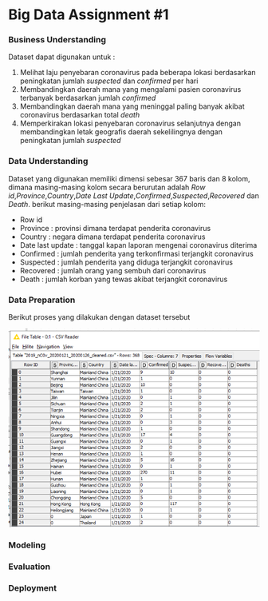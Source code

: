 # Big Data Assignment #1

### Business Understanding

Dataset dapat digunakan untuk :
1. Melihat laju penyebaran coronavirus pada beberapa lokasi berdasarkan peningkatan jumlah _suspected_ dan _confirmed_ per hari
2. Membandingkan daerah mana yang mengalami pasien coronavirus terbanyak berdasarkan jumlah _confirmed_
3. Membandingkan daerah mana yang meninggal paling banyak akibat coronavirus berdasarkan total _death_
4. Memperkirakan lokasi penyebaran coronavirus selanjutnya dengan membandingkan letak geografis daerah sekelilingnya dengan peningkatan jumlah _suspected_

### Data Understanding

Dataset yang digunakan memiliki dimensi sebesar 367 baris dan 8 kolom, dimana masing-masing kolom secara berurutan adalah _Row id_,_Province_,_Country_,_Date Last Update_,_Confirmed_,_Suspected_,_Recovered_ dan _Death_. berikut masing-masing penjelasan dari setiap kolom:

- Row id      
- Province            : provinsi dimana terdapat penderita coronavirus
- Country             : negara dimana terdapat penderita coronavirus
- Date last update    : tanggal kapan laporan mengenai coronavirus diterima
- Confirmed           : jumlah penderita yang terkonfirmasi terjangkit coronavirus
- Suspected           : jumlah penderita yang diduga terjangkit coronavirus
- Recovered           : jumlah orang yang sembuh dari coronavirus
- Death               : jumlah korban yang tewas akibat terjangkit coronavirus

### Data Preparation

Berikut proses yang dilakukan dengan dataset tersebut

![preparasi](/assignment-1/image/0.1.png)

### Modeling

### Evaluation

### Deployment
